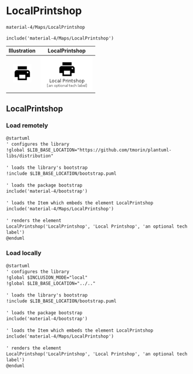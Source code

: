 # LocalPrintshop


```text
material-4/Maps/LocalPrintshop
```

```text
include('material-4/Maps/LocalPrintshop')
```



| Illustration | LocalPrintshop |
| :---: | :---: |
| ![illustration for Illustration](../../material-4/Maps/LocalPrintshop.png) | ![illustration for LocalPrintshop](../../material-4/Maps/LocalPrintshop.Local.png) |




## LocalPrintshop

### Load remotely
```plantuml
@startuml
' configures the library
!global $LIB_BASE_LOCATION="https://github.com/tmorin/plantuml-libs/distribution"

' loads the library's bootstrap
!include $LIB_BASE_LOCATION/bootstrap.puml

' loads the package bootstrap
include('material-4/bootstrap')

' loads the Item which embeds the element LocalPrintshop
include('material-4/Maps/LocalPrintshop')

' renders the element
LocalPrintshop('LocalPrintshop', 'Local Printshop', 'an optional tech label')
@enduml
```

### Load locally
```plantuml
@startuml
' configures the library
!global $INCLUSION_MODE="local"
!global $LIB_BASE_LOCATION="../.."

' loads the library's bootstrap
!include $LIB_BASE_LOCATION/bootstrap.puml

' loads the package bootstrap
include('material-4/bootstrap')

' loads the Item which embeds the element LocalPrintshop
include('material-4/Maps/LocalPrintshop')

' renders the element
LocalPrintshop('LocalPrintshop', 'Local Printshop', 'an optional tech label')
@enduml
```

